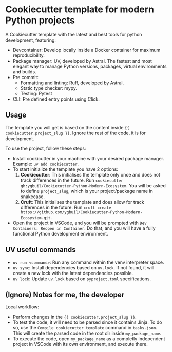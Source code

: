 # Cookiecutter template for modern Python projects

A Cookiecutter template with the latest and best tools for python development, featuring:

* Devcontainer: Develop locally inside a Docker container for maximum reproducibility.
* Package manager: UV, developed by Astral. The fastest and most elegant way to manage Python versions, packages, virtual environments and builds.
* Pre commit:
    * Formatting and linting: Ruff, developed by Astral.
    * Static type checker: mypy.
    * Testing: Pytest
* CLI: Pre defined entry points using Click.

## Usage

The template you will get is based on the content inside `{{ cookiecutter.project_slug }}`. Ignore the rest of the code, it is for development.

To use the project, follow these steps:

* Install cookicutter in your machine with your desired package manager. Example: `uv add cookiecutter`.
* To start initialize the template you have 2 options:
    1. **Cookiecutter**: This initialises the template only once and does not track differences in the future. Run `cookiecutter gh:ygbuil/Cookiecutter-Python-Modern-Ecosystem`. You will be asked to define `project_slug`, which is your project/package name in snakecase.
    2. **Cruft**: This initialises the template and does allow for track differences in the future. Run `cruft create https://github.com/ygbuil/Cookiecutter-Python-Modern-Ecosystem.git`.
* Open the project in VSCode, and you will be prompted with `Dev Containers: Reopen in Container`. Do that, and you will have a fully functional Python development environment.

## UV useful commands

* `uv run <command>`: Run any command within the venv interpreter space.
* `uv sync`: Install dependencies based on `uv.lock`. If not found, it will create a new lock with the latest dependencies possible.
* `uv lock`: Update `uv.lock` based on `pyproject.toml` specifications.

## (Ignore) Notes for me, the developer

Local workflow:
* Perform changes in the `{{ cookiecutter.project_slug }}`.
* To test the code, it will need to be parsed since it contains Jinja. To do so, use the `Compile cookiecutter template` command in `tasks.json`. This will create the parsed code in the root dir inside `my_package_name`.
* To execute the code, open `my_package_name` as a completly independent project in VSCode with its own environment, and execute there. 
